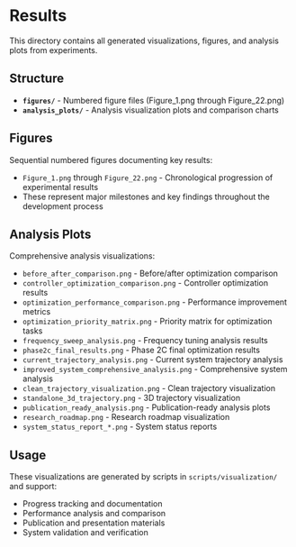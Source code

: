 # Results

This directory contains all generated visualizations, figures, and analysis plots from experiments.

## Structure

- **`figures/`** - Numbered figure files (Figure_1.png through Figure_22.png)
- **`analysis_plots/`** - Analysis visualization plots and comparison charts

## Figures

Sequential numbered figures documenting key results:
- `Figure_1.png` through `Figure_22.png` - Chronological progression of experimental results
- These represent major milestones and key findings throughout the development process

## Analysis Plots

Comprehensive analysis visualizations:

- `before_after_comparison.png` - Before/after optimization comparison
- `controller_optimization_comparison.png` - Controller optimization results
- `optimization_performance_comparison.png` - Performance improvement metrics
- `optimization_priority_matrix.png` - Priority matrix for optimization tasks
- `frequency_sweep_analysis.png` - Frequency tuning analysis results
- `phase2c_final_results.png` - Phase 2C final optimization results
- `current_trajectory_analysis.png` - Current system trajectory analysis
- `improved_system_comprehensive_analysis.png` - Comprehensive system analysis
- `clean_trajectory_visualization.png` - Clean trajectory visualization
- `standalone_3d_trajectory.png` - 3D trajectory visualization
- `publication_ready_analysis.png` - Publication-ready analysis plots
- `research_roadmap.png` - Research roadmap visualization
- `system_status_report_*.png` - System status reports

## Usage

These visualizations are generated by scripts in `scripts/visualization/` and support:
- Progress tracking and documentation
- Performance analysis and comparison
- Publication and presentation materials
- System validation and verification

